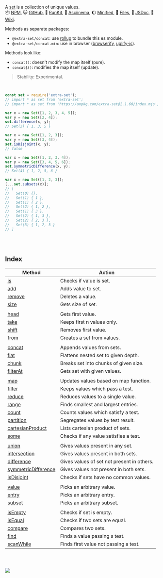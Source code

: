 A [set] is a collection of unique values.<br>
:package: [NPM](https://www.npmjs.com/package/extra-set),
:smiley_cat: [GitHub](https://github.com/orgs/nodef/packages?repo_name=extra-set),
:running: [RunKit](https://npm.runkit.com/extra-set),
:vhs: [Asciinema](https://asciinema.org/a/339298),
:moon: [Minified](https://www.npmjs.com/package/extra-set.min),
:scroll: [Files](https://unpkg.com/extra-set/),
:newspaper: [JSDoc](https://nodef.github.io/extra-set/),
:blue_book: [Wiki](https://github.com/nodef/extra-set/wiki/).

Methods as separate packages:
- `@extra-set/concat`: use [rollup] to bundle this es module.
- `@extra-set/concat.min`: use in browser ([browserify], [uglify-js]).

Methods look like:
- `concat()`: doesn't modify the map itself (pure).
- `concat$()`: modifies the map itself (update).

> Stability: Experimental.

<br>

```javascript
const set = require('extra-set');
// import * as set from 'extra-set';
// import * as set from 'https://unpkg.com/extra-set@2.1.60/index.mjs'; (deno)

var x = new Set([1, 2, 3, 4, 5]);
var y = new Set([2, 4]);
set.difference(x, y);
// Set(3) { 1, 3, 5 }

var x = new Set([1, 2, 3]);
var y = new Set([3, 4]);
set.isDisjoint(x, y);
// false

var x = new Set([1, 2, 3, 4]);
var y = new Set([3, 4, 5, 6]);
set.symmetricDifference(x, y);
// Set(4) { 1, 2, 5, 6 }

var x = new Set([1, 2, 3]);
[...set.subsets(x)];
// [
//   Set(0) {},
//   Set(1) { 1 },
//   Set(1) { 2 },
//   Set(2) { 1, 2 },
//   Set(1) { 3 },
//   Set(2) { 1, 3 },
//   Set(2) { 2, 3 },
//   Set(3) { 1, 2, 3 }
// ]
```

<br>
<br>


## Index

| Method                | Action                                     |
| --------------------- | ------------------------------------------ |
| [is]                  | Checks if value is set.                    |
| [add]                 | Adds value to set.                         |
| [remove]              | Deletes a value.                           |
| [size]                | Gets size of set.                          |
|                       |
| [head]                | Gets first value.                          |
| [take]                | Keeps first n values only.                 |
| [shift]               | Removes first value.                       |
| [from]                | Creates a set from values.                 |
|                       |
| [concat]              | Appends values from sets.                  |
| [flat]                | Flattens nested set to given depth.        |
| [chunk]               | Breaks set into chunks of given size.      |
| [filterAt]            | Gets set with given values.                |
|                       |
| [map]                 | Updates values based on map function.      |
| [filter]              | Keeps values which pass a test.            |
| [reduce]              | Reduces values to a single value.          |
| [range]               | Finds smallest and largest entries.        |
| [count]               | Counts values which satisfy a test.        |
| [partition]           | Segregates values by test result.          |
| [cartesianProduct]    | Lists cartesian product of sets.           |
| [some]                | Checks if any value satisfies a test.      |
|                       |
| [union]               | Gives values present in any set.           |
| [intersection]        | Gives values present in both sets.         |
| [difference]          | Gives values of set not present in others. |
| [symmetricDifference] | Gives values not present in both sets.     |
| [isDisjoint]          | Checks if sets have no common values.      |
|                       |
| [value]               | Picks an arbitrary value.                  |
| [entry]               | Picks an arbitrary entry.                  |
| [subset]              | Picks an arbitrary subset.                 |
|                       |
| [isEmpty]             | Checks if set is empty.                    |
| [isEqual]             | Checks if two sets are equal.              |
| [compare]             | Compares two sets.                         |
| [find]                | Finds a value passing s test.              |
| [scanWhile]           | Finds first value not passing a test.      |

<br>
<br>

[![](https://img.youtube.com/vi/mvO6zaIUO18/maxresdefault.jpg)](https://www.youtube.com/watch?v=mvO6zaIUO18)

[set]: https://developer.mozilla.org/en-US/docs/Web/JavaScript/Reference/Global_Objects/Set
[browserify]: https://www.npmjs.com/package/browserify
[rollup]: https://www.npmjs.com/package/rollup
[uglify-js]: https://www.npmjs.com/package/uglify-js
[is]: https://github.com/nodef/extra-set/wiki/is
[add]: https://github.com/nodef/extra-set/wiki/add
[remove]: https://github.com/nodef/extra-set/wiki/remove
[size]: https://github.com/nodef/extra-set/wiki/size
[head]: https://github.com/nodef/extra-set/wiki/head
[take]: https://github.com/nodef/extra-set/wiki/take
[shift]: https://github.com/nodef/extra-set/wiki/shift
[from]: https://github.com/nodef/extra-set/wiki/from
[concat]: https://github.com/nodef/extra-set/wiki/concat
[flat]: https://github.com/nodef/extra-set/wiki/flat
[chunk]: https://github.com/nodef/extra-set/wiki/chunk
[filterAt]: https://github.com/nodef/extra-set/wiki/filterAt
[map]: https://github.com/nodef/extra-set/wiki/map
[filter]: https://github.com/nodef/extra-set/wiki/filter
[reduce]: https://github.com/nodef/extra-set/wiki/reduce
[range]: https://github.com/nodef/extra-set/wiki/range
[count]: https://github.com/nodef/extra-set/wiki/count
[partition]: https://github.com/nodef/extra-set/wiki/partition
[cartesianProduct]: https://github.com/nodef/extra-set/wiki/cartesianProduct
[some]: https://github.com/nodef/extra-set/wiki/some
[union]: https://github.com/nodef/extra-set/wiki/union
[intersection]: https://github.com/nodef/extra-set/wiki/intersection
[difference]: https://github.com/nodef/extra-set/wiki/difference
[symmetricDifference]: https://github.com/nodef/extra-set/wiki/symmetricDifference
[isDisjoint]: https://github.com/nodef/extra-set/wiki/isDisjoint
[value]: https://github.com/nodef/extra-set/wiki/value
[entry]: https://github.com/nodef/extra-set/wiki/entry
[subset]: https://github.com/nodef/extra-set/wiki/subset
[isEmpty]: https://github.com/nodef/extra-set/wiki/isEmpty
[isEqual]: https://github.com/nodef/extra-set/wiki/isEqual
[compare]: https://github.com/nodef/extra-set/wiki/compare
[find]: https://github.com/nodef/extra-set/wiki/find
[scanWhile]: https://github.com/nodef/extra-set/wiki/scanWhile
